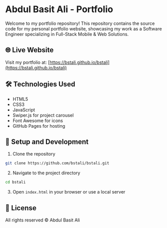 # Abdul Basit Ali - Portfolio

Welcome to my portfolio repository! This repository contains the source code for my personal portfolio website, showcasing my work as a Software Engineer specializing in Full-Stack Mobile & Web Solutions.

## 🌐 Live Website

Visit my portfolio at: [https://bstali.github.io/bstali](https://bstali.github.io/bstali)

## 🛠 Technologies Used

- HTML5
- CSS3
- JavaScript
- Swiper.js for project carousel
- Font Awesome for icons
- GitHub Pages for hosting

## 🚀 Setup and Development

1. Clone the repository

```bash
git clone https://github.com/bstali/bstali.git
```

2. Navigate to the project directory

```bash
cd bstali
```

3. Open `index.html` in your browser or use a local server

## 📝 License

All rights reserved © Abdul Basit Ali
